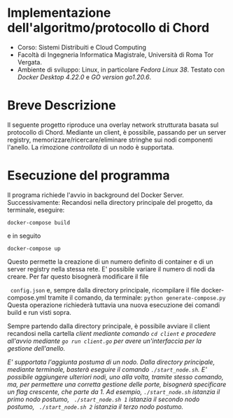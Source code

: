 # Implementazione dell'algoritmo/protocollo di Chord
- Corso: Sistemi Distribuiti e Cloud Computing
- Facoltà di Ingegneria Informatica Magistrale, Università di Roma Tor Vergata.
- Ambiente di sviluppo: Linux, in particolare <i>Fedora Linux 38</i>. Testato con  <i>Docker Desktop 4.22.0</i> e  <i>GO version go1.20.6</i>.
  
# Breve Descrizione
Il seguente progetto riproduce una overlay network strutturata basata sul protocollo di Chord. Mediante un client, è possibile, passando per un server registry, memorizzare/ricercare/eliminare stringhe sui nodi componenti l'anello. La rimozione  <i>controllata </i> di un nodo è supportata.


# Esecuzione del programma
Il programa richiede l'avvio in background del Docker Server. Successivamente:
Recandosi nella directory principale del progetto, da terminale, eseguire:
```
docker-compose build
```
e in seguito
```
docker-compose up
```
Questo permette la creazione di un numero definito di container e di un server registry nella stessa rete.
E' possibile variare il numero di nodi da creare. Per far questo bisognerà modificare il file

``` config.json``` e, sempre dalla directory principale, ricompilare il file docker-compose.yml tramite il comando, da terminale:
``` python generate-compose.py ```
Questa operazione richiederà tuttavia una nuova esecuzione dei comandi build e run visti sopra.

Sempre partendo dalla directory principale, è possibile avviare il client recandosi nella cartella <i>client<i> mediante comando
```cd client``` e procedere all'avvio mediante ```go run client.go``` per avere un'interfaccia per la gestione dell'anello.

E' supportata l'aggiunta postuma di un nodo.
Dalla directory principale, mediante terminale, basterà eseguire il comando ``` ./start_node.sh ```.
E' possibile aggiungere ulteriori nodi, uno alla volta, tramite stesso comando, ma, per permettere una corretta gestione delle porte, bisognerà specificare un flag crescente, che parte da 1.
Ad esempio, ``` ./start_node.sh ``` istanzia il primo nodo postumo, ``` ./start_node.sh 1``` istanzia il secondo nodo postumo, ``` ./start_node.sh 2``` istanzia il terzo nodo postumo.
